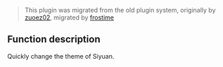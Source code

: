 > This plugin was migrated from the old plugin system, originally by [zuoez02](https://github.com/zuoez02), migrated by [frostime](https://github.com/frostime)

## Function description

Quickly change the theme of Siyuan.
